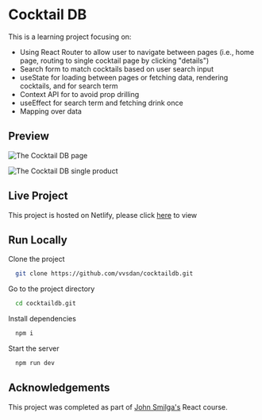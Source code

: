 
# Cocktail DB

This is a learning project focusing on: 
- Using React Router to allow user to navigate between pages (i.e., home page, routing to single cocktail page by clicking "details")
- Search form to match cocktails based on user search input 
- useState for loading between pages or fetching data, rendering cocktails, and for search term 
- Context API for to avoid prop drilling 
- useEffect for search term and fetching drink once
- Mapping over data
## Preview

![The Cocktail DB page](https://dj-project-previews.s3.amazonaws.com/react-projects/cocktail-db-1.png)

![The Cocktail DB single product](https://dj-project-previews.s3.amazonaws.com/react-projects/cocktail-db-2.png)

## Live Project

This project is hosted on Netlify, please click [here](https://lambent-gecko-d103e2.netlify.app/) to view
## Run Locally

Clone the project

```bash
  git clone https://github.com/vvsdan/cocktaildb.git
```

Go to the project directory

```bash
  cd cocktaildb.git
```

Install dependencies

```bash
  npm i
```

Start the server

```bash
  npm run dev
```
## Acknowledgements

This project was completed as part of [John Smilga's](https://github.com/john-smilga) React course. 
